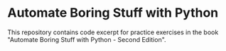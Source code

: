 # Automate Boring Stuff with Python
This repository contains code excerpt for practice exercises in the book "Automate Boring Stuff with Python - Second Edition".